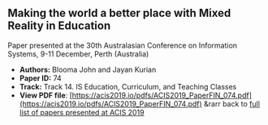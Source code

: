## Making the world a better place with Mixed Reality in Education

Paper presented at the 30th Australasian Conference on Information Systems, 9-11 December, Perth (Australia)
- **Authors:** Blooma John and Jayan Kurian
- **Paper ID:** 74
- **Track:** Track 14. IS Education, Curriculum, and Teaching Classes
- **View PDF file**: [https://acis2019.io/pdfs/ACIS2019_PaperFIN_074.pdf](https://acis2019.io/pdfs/ACIS2019_PaperFIN_074.pdf)
&rarr back to [full list of papers presented at ACIS 2019](https://acis2019.io/)